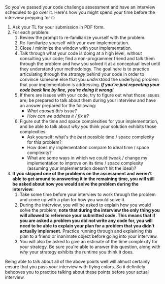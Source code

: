 So you've passed your code challenge assessment and have an interview scheduled to go over it. Here's how you might spend your time before the interview prepping for it:

1. Ask your TL for your submission in PDF form.
2. For each problem:
   1. Review the prompt to re-familiarize yourself with the problem.
   2. Re-familiarize yourself with your own implementation.
   3. Close / minimize the window with your implementation.
   4. Talk through what your code is doing at a high level, without consulting your code; find a non-programmer friend and talk them through the problem and how you solved it at a conceptual level until they understand your methodology. The goal here is to practice articulating through the _strategy_ behind your code in order to convince someone else that you _understand_ the underlying problem that your implementation is addressing. **_If you're just repeating your code back line by line, you're doing it wrong!_**
   5. If there are issues with your code, try to figure out what those issues are; be prepared to talk about them during your interview and have an answer prepared for the following:
      - _What caused this issue?_
      - _How can we address it / fix it?_
   6. Figure out the time and space complexities for your implementation, and be able to talk about _why_ you think your solution exhibits those complexities.
      - Ask yourself: what's the _best_ possible time / space complexity for this problem?
      - How does my implementation compare to ideal time / space complexity?
      - What are some ways in which we could tweak / change my implementation to improve on its time / space complexity (assuming your implementation doesn't hit the ideal)?
3. **If you skipped one of the problems on the assessment and weren't able to get around to answering it in the remaining time, you will still be asked about how you would solve the problem during the interview:**
   1. Take some time before your interview to work through the problem and come up with a plan for how you would solve it.
   2. During the interview, you will be asked to explain how you would solve the problem; **note that during the interview the only thing you will allowed to reference your submitted code. This means that if you are asked a problem you did not write any code for, you will need to be able to explain your plan for a problem that you didn't actually implement.** Practice running through and explaining this plan to a friend or inanimate object before going into your interview.
   3. You will also be asked to give an estimate of the time complexity for your strategy. Be sure you're able to answer this question, along with _why_ your strategy exhibits the runtime you think it does.

Being able to talk about all of the above points well will almost certainly ensure that you pass your interview with flying colors. So it definitely behooves you to practice talking about these points before your actual interview.
